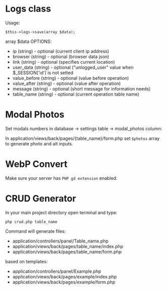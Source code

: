 # Logs class


Usage:
```
$this->logs->save(array $data);
```

array $data OPTIONS:
- ip (string) - optional (current client ip address)
- browser (string) - optional (browser data json)
- link (string) - optional (specifies current location)
- user_data (string) - optional ("unlogged_user" value when $_SESSION['id'] is not setted
- value_before (string) - optional (value before operation)
- value_after (string) - optional (value after operation)
- message (string) - optional (short message for information needs)
- table_name (string) - optional (current operation table name)



# Modal Photos

Set modals numbers in database -> settings table -> modal_photos column:

In application/views/back/pages/{table_name}/form.php set ```$photos``` array to generate photo and alt inputs.

# WebP Convert

Make sure your server has ```PHP gd extension``` enabled.

# CRUD Generator
In your main project directory open terminal and type:

```php crud.php table_name```


Command will generate files:
- application/controllers/panel/Table_name.php
- application/views/back/pages/table_name/index.php 
- application/views/back/pages/table_name/form.php

based on templates:
- application/controllers/panel/Example.php
- application/views/back/pages/example/index.php 
- application/views/back/pages/example/form.php

